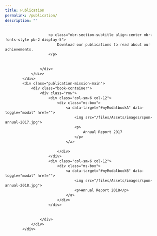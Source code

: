 ```yaml
---
title: Publication
permalink: /publication/
description: ""
---
```

<style type="text/css">.bp-section-pagetitle {
        background: url(/files/Assets/images/publication-bg.jpg) no-repeat center center !important;
        background-size: auto;
        background-size: 100% !important;
        height: 338px !important;
    }</style>
		
<div class="container">
                <div class="row justify-content-center publication-highlights-main">
                    <div class="col-12 col-md-12 align-center text-center">
                        
                        <p class="mbr-section-subtitle align-center mbr-fonts-style pb-2 display-5">
                            Download our publications to read about our achievements.
                        </p>


                    </div>
                </div>
            </div>
            <div class="publication-mission-main">
                <div class="book-container">
                    <div class="row">
                        <div class="col-sm-6 col-12">
                            <div class="ms-box">
                                <a data-target="#myModalbookA" data-toggle="modal" href="">
                                    <img src="/files/Assets/images/spom-annual-2017.jpg">
                                    <p>
                                        Annual Report 2017
                                    </p>
                                </a>

                            </div>
                        </div>
                        <div class="col-sm-6 col-12">
                            <div class="ms-box">
                                <a data-target="#myModalbookB" data-toggle="modal" href="">
                                    <img src="/files/Assets/images/spom-annual-2018.jpg">
                                    <p>Annual Report 2018</p>
                                </a>
                            </div>
                        </div>
                        

                    </div>
                </div>
            </div>
	